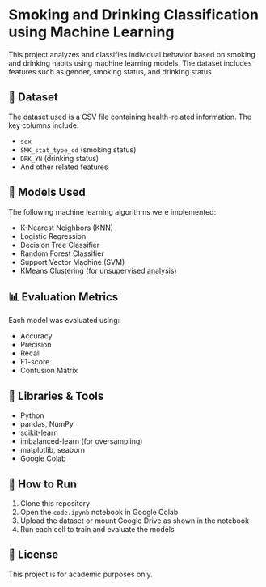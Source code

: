 # Smoking and Drinking Classification using Machine Learning

This project analyzes and classifies individual behavior based on smoking and drinking habits using machine learning models. The dataset includes features such as gender, smoking status, and drinking status.

## 📁 Dataset

The dataset used is a CSV file containing health-related information. The key columns include:
- `sex`
- `SMK_stat_type_cd` (smoking status)
- `DRK_YN` (drinking status)
- And other related features

## 🧠 Models Used

The following machine learning algorithms were implemented:
- K-Nearest Neighbors (KNN)
- Logistic Regression
- Decision Tree Classifier
- Random Forest Classifier
- Support Vector Machine (SVM)
- KMeans Clustering (for unsupervised analysis)

## 📊 Evaluation Metrics

Each model was evaluated using:
- Accuracy
- Precision
- Recall
- F1-score
- Confusion Matrix

## 🔧 Libraries & Tools

- Python
- pandas, NumPy
- scikit-learn
- imbalanced-learn (for oversampling)
- matplotlib, seaborn
- Google Colab

## 🚀 How to Run

1. Clone this repository
2. Open the `code.ipynb` notebook in Google Colab
3. Upload the dataset or mount Google Drive as shown in the notebook
4. Run each cell to train and evaluate the models

## 📄 License

This project is for academic purposes only.

